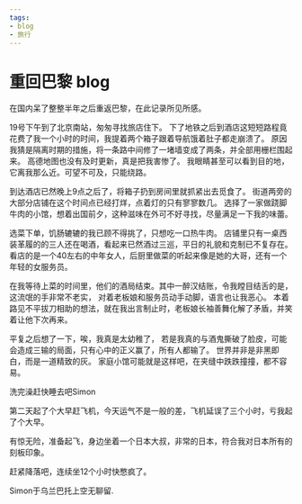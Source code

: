 ```yaml
---
tags:
- blog
- 旅行
---
```


<style>
/* 图片居中 */
img {
  display: block;
  margin-left: auto;
  margin-right: auto;
  width: 70%;
}
</style>
# 重回巴黎 blog

在国内呆了整整半年之后重返巴黎，在此记录所见所感。

19号下午到了北京南站，匆匆寻找旅店住下。
下了地铁之后到酒店这短短路程竟花费了我一个小时的时间，我提着两个箱子跟着导航饿着肚子都走崩溃了。
原因我猜是隔离时期的措施，将一条路中间修了一堵墙变成了两条，并全部用栅栏围起来。
高德地图也没有及时更新，真是把我害惨了。
我眼睛甚至可以看到目的地，它离我那么近。可望不可及，只能绕路。

到达酒店已然晚上9点之后了，将箱子扔到房间里就抓紧出去觅食了。
街道两旁的大部分店铺在这个时间点已经打烊，点着灯的只有寥寥数几。
选择了一家做跷脚牛肉的小馆，想着出国前夕，这种滋味在外可不好寻找，尽量满足一下我的味蕾。

选菜下单，饥肠辘辘的我已顾不得挑了，只想吃一口热牛肉。
店铺里只有一桌西装革履的的三人还在喝酒，看起来已然酒过三巡，平日的礼貌和克制已不复存在。
看店的是一个40左右的中年女人，后厨里做菜的听起来像是她的大哥，还有一个年轻的女服务员。

在我等待上菜的时间里，他们的酒局结束。其中一醉汉结账，令我瞠目结舌的是，这流氓的手非常不老实，
对着老板娘和服务员动手动脚，语言也让我恶心。
本着路见不平拔刀相助的想法，就在我出言制止时，老板娘长袖善舞化解了矛盾，并笑着让他下次再来。

平复之后想了一下，唉，我真是太幼稚了，
若是我真的与酒鬼撕破了脸皮，可能会造成三输的局面，只有心中的正义赢了，所有人都输了。
世界并非是非黑即白，而是一道精致的灰。
家庭小馆可能就是这样吧，在夹缝中跌跌撞撞，都不容易。

洗完澡赶快睡去吧Simon

第二天起了个大早赶飞机，今天运气不是一般的差，飞机延误了三个小时，亏我起了个大早。

有惊无险，准备起飞，身边坐着一个日本大叔，非常的日本，符合我对日本所有的刻板印象。

赶紧降落吧，连续坐12个小时快憋疯了。

Simon于乌兰巴托上空无聊留.
